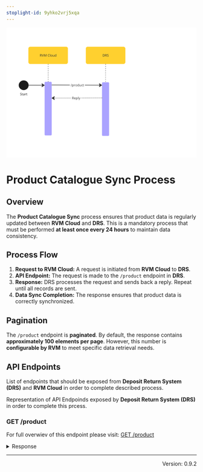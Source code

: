 ```yaml
---
stoplight-id: 9yhko2vrj5xqa
---
```


![DepositCatalogueSync.png](../../assets/images/DepositCatalogueSync.png)

# Product Catalogue Sync Process

## Overview

The **Product Catalogue Sync** process ensures that product data is regularly updated between **RVM Cloud** and **DRS**. This is a mandatory process that must be performed **at least once every 24 hours** to maintain data consistency.

## Process Flow

1. **Request to RVM Cloud:** A request is initiated from **RVM Cloud** to **DRS**.
2. **API Endpoint:** The request is made to the `/product` endpoint in **DRS**.
3. **Response:** DRS processes the request and sends back a reply. Repeat until all records are sent.
4. **Data Sync Completion:** The response ensures that product data is correctly synchronized.

## Pagination

The `/product` endpoint is **paginated**. By default, the response contains **approximately 100 elements per page**. However, this number is **configurable by RVM** to meet specific data retrieval needs.

## API Endpoints

List of endpoints that should be exposed from **Deposit Return System (DRS)** and **RVM Cloud** in order to complete described process.

<!--
type: tab
title: DRS
-->
Representation of API Endpoinds exposed by **Deposit Return System (DRS)** in order to complete this prcess.

### GET /product

For full overwiev of this endpoint please visit: [GET /product](https://kaucja.stoplight.io/docs/rvm-api/i8big2em2kghv-get-product-data)

<details>
<summary>Response</summary>

```yaml jsonSchema
  $ref: '../../models/Product.yaml'
```

</details>

<!-- type: tab-end -->

---
<div style="text-align: right"> Version: 0.9.2</div>
